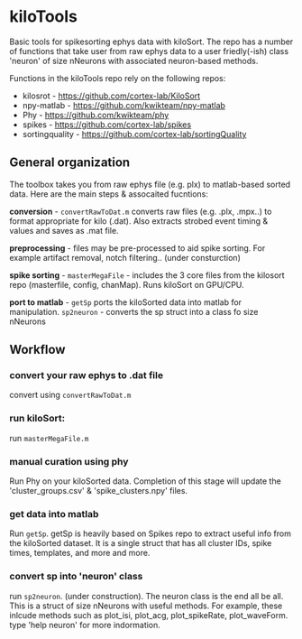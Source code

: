# kiloTools

Basic tools for spikesorting ephys data with kiloSort. The repo has a number of functions that take user from raw ephys data to a user friedly(-ish) class 'neuron' of size nNeurons with associated neuron-based methods. 

Functions in the kiloTools repo rely on the following repos:
- kilosrot - https://github.com/cortex-lab/KiloSort
- npy-matlab - https://github.com/kwikteam/npy-matlab
- Phy - https://github.com/kwikteam/phy
- spikes - https://github.com/cortex-lab/spikes
- sortingquality - https://github.com/cortex-lab/sortingQuality

## General organization
The toolbox takes you from raw ephys file (e.g. plx) to matlab-based sorted data. Here are the main steps & assocaited fucntions:

**conversion** - `convertRawToDat.m` converts raw files (e.g. .plx, .mpx..) to format appropriate for kilo (.dat). Also extracts strobed event timing & values and saves as .mat file.

**preprocessing** - files may be pre-processed to aid spike sorting. For example artifact removal, notch filtering.. (under consturction)

**spike sorting** - `masterMegaFile` - includes the 3 core files from the kilosort repo (masterfile, config, chanMap). Runs kiloSort on GPU/CPU.

**port to matlab** - `getSp` ports the kiloSorted data into matlab for manipulation. `sp2neuron` - converts the sp struct into a class fo size nNeurons

## Workflow

### convert your raw ephys to .dat file
convert using `convertRawToDat.m`

### run kiloSort:
run `masterMegaFile.m`

### manual curation using phy
Run Phy on your kiloSorted data. Completion of this stage will update the 'cluster_groups.csv' & 'spike_clusters.npy' files.

### get data into matlab
Run `getSp`. getSp is heavily based on Spikes repo to extract useful info from the kiloSorted dataset. It is a single struct that has all cluster IDs, spike times, templates, and more and more. 

### convert sp into 'neuron' class
run `sp2neuron`. (under construction). The neuron class is the end all be all. This is a struct of size nNeurons with useful methods. For example, these inlcude methods such as plot_isi, plot_acg, plot_spikeRate, plot_waveForm. type 'help neuron' for more indormation.






